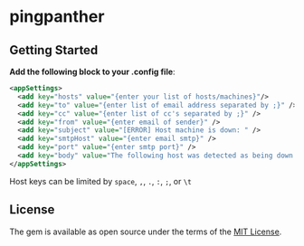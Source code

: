 # pingpanther

## Getting Started

**Add the following block to your .config file**:

```xml
<appSettings>
  <add key="hosts" value="{enter your list of hosts/machines}"/>
  <add key="to" value="{enter list of email address separated by ;}" />
  <add key="cc" value="{enter list of cc's separated by ;}" />
  <add key="from" value="{enter email of sender}" />
  <add key="subject" value="[ERROR] Host machine is down: " />
  <add key="smtpHost" value="{enter email smtp}" />
  <add key="port" value="{enter smtp port}" />
  <add key="body" value="The following host was detected as being down. Please investigate:" />
</appSettings>
```
Host keys can be limited by `space`, `,`, `.`, `:`, `;`, or `\t` 

## License

The gem is available as open source under the terms of the [MIT License](https://opensource.org/licenses/MIT).
